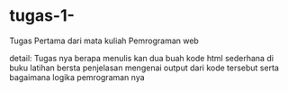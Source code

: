 # tugas-1-
Tugas Pertama dari mata kuliah Pemrograman web

detail:
Tugas nya berapa menulis kan dua buah kode html sederhana di buku latihan bersta penjelasan mengenai output dari kode tersebut serta bagaimana logika pemrograman nya

